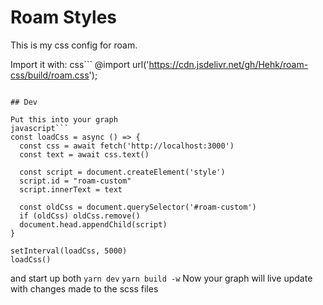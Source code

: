 # Roam Styles

This is my css config for roam.

Import it with:
css```
@import url('https://cdn.jsdelivr.net/gh/Hehk/roam-css/build/roam.css');
```

## Dev

Put this into your graph
javascript```
const loadCss = async () => {
  const css = await fetch('http://localhost:3000')
  const text = await css.text()

  const script = document.createElement('style')
  script.id = "roam-custom"
  script.innerText = text

  const oldCss = document.querySelector('#roam-custom')
  if (oldCss) oldCss.remove()
  document.head.appendChild(script)
}

setInterval(loadCss, 5000)
loadCss()
```
and start up both
`yarn dev`
`yarn build -w`
Now your graph will live update with changes made to the scss files
